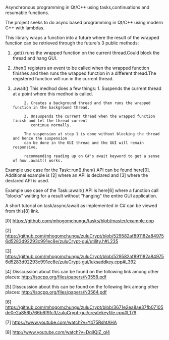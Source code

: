 

Asynchronous programming in Qt/C++ using tasks,continuations and resumable functions.

The project seeks to do async based programming in Qt/C++ using modern C++ with lambdas.

This library wraps a function into a future where the result of the wrapped function
can be retrieved through the future's 3 public methods:

1. .get()  runs the wrapped function on the current thread.Could block the thread and hang GUI.

2. .then() registers an event to be called when the wrapped function finishes
           and then runs the wrapped function in a different thread.The registered function
           will run in the current thread.

3. .await() This medhod does a few things:
            1. Suspends the current thread at a point where this medhod is called.

            2. Creates a background thread and then runs the wrapped function in the background thread.

            3. Unsuspends the current thread when the wrapped function finish and let the thread current
               continue normally.

            The suspension at step 1 is done without blocking the thread and hence the suspension
            can be done in the GUI thread and the GUI will remain responsive.

            recommending reading up on C#'s await keyword to get a sense of how .await() works.

Example use case for the Task::run().then() API can be found here[0]. Additional example is [2] where an API is
declared and [3] where the declared API is used.

Example use case of the Task::await() API is here[6] where a function call "blocks" waiting for a result without "hanging" the entire GUI application.

A short tutorial on task/async/await as implemented in C# can be viewed from this[8] link.

[0] https://github.com/mhogomchungu/tasks/blob/master/example.cpp

[2] https://github.com/mhogomchungu/zuluCrypt/blob/529582af891182a849756d5283d92293c991ec8e/zuluCrypt-gui/utility.h#L235

[3] https://github.com/mhogomchungu/zuluCrypt/blob/529582af891182a849756d5283d92293c991ec8e/zuluCrypt-gui/luksaddkey.cpp#L392

[4] Disscussion about this can be found on the following link among other places: http://isocpp.org/files/papers/N3558.pdf

[5] Disscussion about this can be found on the following link among other places: http://isocpp.org/files/papers/N3564.pdf

[6] https://github.com/mhogomchungu/zuluCrypt/blob/3671e2ea8ae37fb07105de0e2a856b766b6f9fc3/zuluCrypt-gui/createkeyfile.cpp#L179

[7] https://www.youtube.com/watch?v=Y475RshtAHA

[8] http://www.youtube.com/watch?v=DqjIQiZ_ql4
